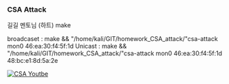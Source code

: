 ### CSA Attack

길길 멘토님 (하트)
make

broadcaset : make && "/home/kali/GIT/homework_CSA_attack/"csa-attack mon0 46:ea:30:f4:5f:1d 
Unicast : make && "/home/kali/GIT/homework_CSA_attack/"csa-attack mon0 46:ea:30:f4:5f:1d 48:bc:e1:8d:5a:2e

[![CSA Youtbe](https://i.ytimg.com/an_webp/v5ThHOq-FBU/mqdefault_6s.webp?du=3000&sqp=CKeZzLIG&rs=AOn4CLA-Kj3BKcf7KfDabIm-L0v4lT40Ow)](https://www.youtube.com/watch?v=v5ThHOq-FBU)
